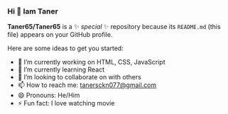### Hi 👋 Iam Taner 


**Taner65/Taner65** is a ✨ _special_ ✨ repository because its `README.md` (this file) appears on your GitHub profile.

Here are some ideas to get you started:

- 🔭 I’m currently working on HTML, CSS, JavaScript
- 🌱 I’m currently learning React
- 👯 I’m looking to collaborate on with others
- 📫 How to reach me: tanersckn077@gmail.com
- 😄 Pronouns: He/Him
- ⚡ Fun fact: I love watching movie
